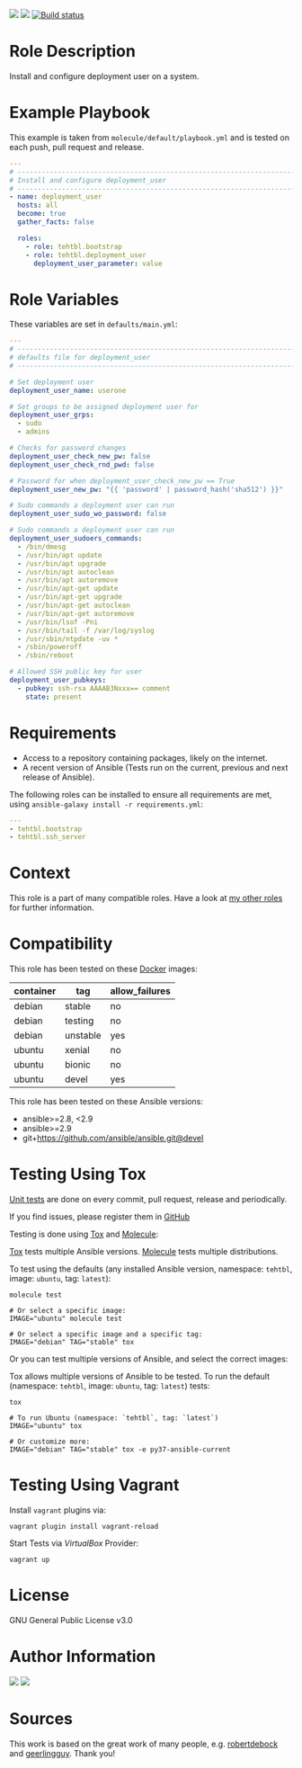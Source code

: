 <!-- get id via: ansible-galaxy info tehtbl.deployment_user | grep -i "id:" -->
<a href="https://galaxy.ansible.com/tehtbl/deployment_user"><img src="https://img.shields.io/ansible/role/453388"/></a> <a href="https://galaxy.ansible.com/tehtbl/deployment_user"><img src="https://img.shields.io/ansible/quality/453388"/></a> <a href="https://travis-ci.org/tehtbl/ansible-role-deployment_user"><img src="https://travis-ci.org/tehtbl/ansible-role-deployment_user.svg?branch=master" alt="Build status"/></a>

Role Description
================

Install and configure deployment user on a system.

Example Playbook
================

This example is taken from `molecule/default/playbook.yml` and is tested on each push, pull request and release.

```yaml
---
# ------------------------------------------------------------------------
# Install and configure deployment_user
# ------------------------------------------------------------------------
- name: deployment_user
  hosts: all
  become: true
  gather_facts: false

  roles:
    - role: tehtbl.bootstrap
    - role: tehtbl.deployment_user
      deployment_user_parameter: value

```

Role Variables
==============

These variables are set in `defaults/main.yml`:

```yaml
---
# ------------------------------------------------------------------------
# defaults file for deployment_user
# ------------------------------------------------------------------------

# Set deployment user
deployment_user_name: userone

# Set groups to be assigned deployment user for
deployment_user_grps:
  - sudo
  - admins

# Checks for password changes
deployment_user_check_new_pw: false
deployment_user_check_rnd_pwd: false

# Password for when deployment_user_check_new_pw == True
deployment_user_new_pw: "{{ 'password' | password_hash('sha512') }}"

# Sudo commands a deployment user can run
deployment_user_sudo_wo_password: false

# Sudo commands a deployment user can run
deployment_user_sudoers_commands:
  - /bin/dmesg
  - /usr/bin/apt update
  - /usr/bin/apt upgrade
  - /usr/bin/apt autoclean
  - /usr/bin/apt autoremove
  - /usr/bin/apt-get update
  - /usr/bin/apt-get upgrade
  - /usr/bin/apt-get autoclean
  - /usr/bin/apt-get autoremove
  - /usr/bin/lsof -Pni
  - /usr/bin/tail -f /var/log/syslog
  - /usr/sbin/ntpdate -uv *
  - /sbin/poweroff
  - /sbin/reboot

# Allowed SSH public key for user
deployment_user_pubkeys:
  - pubkey: ssh-rsa AAAAB3Nxxx== comment
    state: present

```

Requirements
============

- Access to a repository containing packages, likely on the internet.
- A recent version of Ansible (Tests run on the current, previous and next release of Ansible).

The following roles can be installed to ensure all requirements are met, using `ansible-galaxy install -r requirements.yml`:

```yaml
---
- tehtbl.bootstrap
- tehtbl.ssh_server

```

Context
=======

This role is a part of many compatible roles. Have a look at [my other roles](https://github.com/tehtbl?utf8=%E2%9C%93&tab=repositories&q=ansible-role-&type=&language=) for further information.

Compatibility
=============

This role has been tested on these [Docker](https://hub.docker.com/) images:

|container|tag|allow_failures|
|---------|---|--------------|
|debian|stable|no|
|debian|testing|no|
|debian|unstable|yes|
|ubuntu|xenial|no|
|ubuntu|bionic|no|
|ubuntu|devel|yes|

This role has been tested on these Ansible versions:

- ansible>=2.8, <2.9
- ansible>=2.9
- git+https://github.com/ansible/ansible.git@devel

Testing Using Tox
=================

[Unit tests](https://travis-ci.org/tehtbl/ansible-role-deployment_user) are done on every commit, pull request, release and periodically.

If you find issues, please register them in [GitHub](https://github.com/tehtbl/ansible-role-deployment_user/issues)

Testing is done using [Tox](https://tox.readthedocs.io/en/latest/) and [Molecule](https://github.com/ansible/molecule):

[Tox](https://tox.readthedocs.io/en/latest/) tests multiple Ansible versions. [Molecule](https://github.com/ansible/molecule) tests multiple distributions.

To test using the defaults (any installed Ansible version, namespace: `tehtbl`, image: `ubuntu`, tag: `latest`):

```
molecule test

# Or select a specific image:
IMAGE="ubuntu" molecule test

# Or select a specific image and a specific tag:
IMAGE="debian" TAG="stable" tox
```

Or you can test multiple versions of Ansible, and select the correct images:

Tox allows multiple versions of Ansible to be tested. To run the default (namespace: `tehtbl`, image: `ubuntu`, tag: `latest`) tests:

```
tox

# To run Ubuntu (namespace: `tehtbl`, tag: `latest`)
IMAGE="ubuntu" tox

# Or customize more:
IMAGE="debian" TAG="stable" tox -e py37-ansible-current
```

Testing Using Vagrant
=====================

Install `vagrant` plugins via:
```
vagrant plugin install vagrant-reload
```

Start Tests via *VirtualBox* Provider:
```
vagrant up
```

License
=======

GNU General Public License v3.0

Author Information
==================

<a href="https://github.com/tehtbl"><img src="https://img.shields.io/badge/GitHub-tehtbl-blue/?style=flat&logo=github" /></a> <a href="https://twitter.com/tehtbl"><img src="https://img.shields.io/badge/Twitter-tehtbl-blue/?style=flat&logo=twitter" /></a>

Sources
=======

This work is based on the great work of many people, e.g. [robertdebock](https://github.com/robertdebock) and [geerlingguy](https://github.com/geerlingguy). Thank you!
